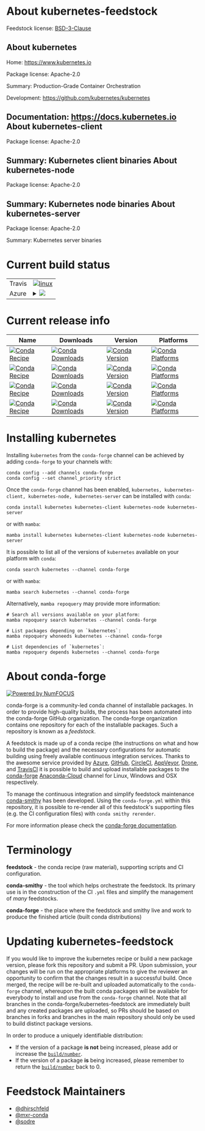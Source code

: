 About kubernetes-feedstock
==========================

Feedstock license: [BSD-3-Clause](https://github.com/conda-forge/kubernetes-feedstock/blob/main/LICENSE.txt)

About kubernetes
----------------

Home: https://www.kubernetes.io

Package license: Apache-2.0

Summary: Production-Grade Container Orchestration

Development: https://github.com/kubernetes/kubernetes

Documentation: https://docs.kubernetes.io
About kubernetes-client
-----------------------



Package license: Apache-2.0

Summary: Kubernetes client binaries
About kubernetes-node
---------------------



Package license: Apache-2.0

Summary: Kubernetes node binaries
About kubernetes-server
-----------------------



Package license: Apache-2.0

Summary: Kubernetes server binaries

Current build status
====================


<table><tr>
    <td>Travis</td>
    <td>
      <a href="https://app.travis-ci.com/conda-forge/kubernetes-feedstock">
        <img alt="linux" src="https://img.shields.io/travis/com/conda-forge/kubernetes-feedstock/main.svg?label=Linux">
      </a>
    </td>
  </tr>
    
  <tr>
    <td>Azure</td>
    <td>
      <details>
        <summary>
          <a href="https://dev.azure.com/conda-forge/feedstock-builds/_build/latest?definitionId=507&branchName=main">
            <img src="https://dev.azure.com/conda-forge/feedstock-builds/_apis/build/status/kubernetes-feedstock?branchName=main">
          </a>
        </summary>
        <table>
          <thead><tr><th>Variant</th><th>Status</th></tr></thead>
          <tbody><tr>
              <td>linux_64</td>
              <td>
                <a href="https://dev.azure.com/conda-forge/feedstock-builds/_build/latest?definitionId=507&branchName=main">
                  <img src="https://dev.azure.com/conda-forge/feedstock-builds/_apis/build/status/kubernetes-feedstock?branchName=main&jobName=linux&configuration=linux%20linux_64_" alt="variant">
                </a>
              </td>
            </tr><tr>
              <td>linux_aarch64</td>
              <td>
                <a href="https://dev.azure.com/conda-forge/feedstock-builds/_build/latest?definitionId=507&branchName=main">
                  <img src="https://dev.azure.com/conda-forge/feedstock-builds/_apis/build/status/kubernetes-feedstock?branchName=main&jobName=linux&configuration=linux_aarch64_" alt="variant">
                </a>
              </td>
            </tr><tr>
              <td>linux_ppc64le</td>
              <td>
                <a href="https://dev.azure.com/conda-forge/feedstock-builds/_build/latest?definitionId=507&branchName=main">
                  <img src="https://dev.azure.com/conda-forge/feedstock-builds/_apis/build/status/kubernetes-feedstock?branchName=main&jobName=linux&configuration=linux_ppc64le_" alt="variant">
                </a>
              </td>
            </tr><tr>
              <td>osx_arm64</td>
              <td>
                <a href="https://dev.azure.com/conda-forge/feedstock-builds/_build/latest?definitionId=507&branchName=main">
                  <img src="https://dev.azure.com/conda-forge/feedstock-builds/_apis/build/status/kubernetes-feedstock?branchName=main&jobName=osx&configuration=osx%20osx_arm64_" alt="variant">
                </a>
              </td>
            </tr><tr>
              <td>win_64</td>
              <td>
                <a href="https://dev.azure.com/conda-forge/feedstock-builds/_build/latest?definitionId=507&branchName=main">
                  <img src="https://dev.azure.com/conda-forge/feedstock-builds/_apis/build/status/kubernetes-feedstock?branchName=main&jobName=win&configuration=win%20win_64_" alt="variant">
                </a>
              </td>
            </tr>
          </tbody>
        </table>
      </details>
    </td>
  </tr>
</table>

Current release info
====================

| Name | Downloads | Version | Platforms |
| --- | --- | --- | --- |
| [![Conda Recipe](https://img.shields.io/badge/recipe-kubernetes-green.svg)](https://anaconda.org/conda-forge/kubernetes) | [![Conda Downloads](https://img.shields.io/conda/dn/conda-forge/kubernetes.svg)](https://anaconda.org/conda-forge/kubernetes) | [![Conda Version](https://img.shields.io/conda/vn/conda-forge/kubernetes.svg)](https://anaconda.org/conda-forge/kubernetes) | [![Conda Platforms](https://img.shields.io/conda/pn/conda-forge/kubernetes.svg)](https://anaconda.org/conda-forge/kubernetes) |
| [![Conda Recipe](https://img.shields.io/badge/recipe-kubernetes--client-green.svg)](https://anaconda.org/conda-forge/kubernetes-client) | [![Conda Downloads](https://img.shields.io/conda/dn/conda-forge/kubernetes-client.svg)](https://anaconda.org/conda-forge/kubernetes-client) | [![Conda Version](https://img.shields.io/conda/vn/conda-forge/kubernetes-client.svg)](https://anaconda.org/conda-forge/kubernetes-client) | [![Conda Platforms](https://img.shields.io/conda/pn/conda-forge/kubernetes-client.svg)](https://anaconda.org/conda-forge/kubernetes-client) |
| [![Conda Recipe](https://img.shields.io/badge/recipe-kubernetes--node-green.svg)](https://anaconda.org/conda-forge/kubernetes-node) | [![Conda Downloads](https://img.shields.io/conda/dn/conda-forge/kubernetes-node.svg)](https://anaconda.org/conda-forge/kubernetes-node) | [![Conda Version](https://img.shields.io/conda/vn/conda-forge/kubernetes-node.svg)](https://anaconda.org/conda-forge/kubernetes-node) | [![Conda Platforms](https://img.shields.io/conda/pn/conda-forge/kubernetes-node.svg)](https://anaconda.org/conda-forge/kubernetes-node) |
| [![Conda Recipe](https://img.shields.io/badge/recipe-kubernetes--server-green.svg)](https://anaconda.org/conda-forge/kubernetes-server) | [![Conda Downloads](https://img.shields.io/conda/dn/conda-forge/kubernetes-server.svg)](https://anaconda.org/conda-forge/kubernetes-server) | [![Conda Version](https://img.shields.io/conda/vn/conda-forge/kubernetes-server.svg)](https://anaconda.org/conda-forge/kubernetes-server) | [![Conda Platforms](https://img.shields.io/conda/pn/conda-forge/kubernetes-server.svg)](https://anaconda.org/conda-forge/kubernetes-server) |

Installing kubernetes
=====================

Installing `kubernetes` from the `conda-forge` channel can be achieved by adding `conda-forge` to your channels with:

```
conda config --add channels conda-forge
conda config --set channel_priority strict
```

Once the `conda-forge` channel has been enabled, `kubernetes, kubernetes-client, kubernetes-node, kubernetes-server` can be installed with `conda`:

```
conda install kubernetes kubernetes-client kubernetes-node kubernetes-server
```

or with `mamba`:

```
mamba install kubernetes kubernetes-client kubernetes-node kubernetes-server
```

It is possible to list all of the versions of `kubernetes` available on your platform with `conda`:

```
conda search kubernetes --channel conda-forge
```

or with `mamba`:

```
mamba search kubernetes --channel conda-forge
```

Alternatively, `mamba repoquery` may provide more information:

```
# Search all versions available on your platform:
mamba repoquery search kubernetes --channel conda-forge

# List packages depending on `kubernetes`:
mamba repoquery whoneeds kubernetes --channel conda-forge

# List dependencies of `kubernetes`:
mamba repoquery depends kubernetes --channel conda-forge
```


About conda-forge
=================

[![Powered by
NumFOCUS](https://img.shields.io/badge/powered%20by-NumFOCUS-orange.svg?style=flat&colorA=E1523D&colorB=007D8A)](https://numfocus.org)

conda-forge is a community-led conda channel of installable packages.
In order to provide high-quality builds, the process has been automated into the
conda-forge GitHub organization. The conda-forge organization contains one repository
for each of the installable packages. Such a repository is known as a *feedstock*.

A feedstock is made up of a conda recipe (the instructions on what and how to build
the package) and the necessary configurations for automatic building using freely
available continuous integration services. Thanks to the awesome service provided by
[Azure](https://azure.microsoft.com/en-us/services/devops/), [GitHub](https://github.com/),
[CircleCI](https://circleci.com/), [AppVeyor](https://www.appveyor.com/),
[Drone](https://cloud.drone.io/welcome), and [TravisCI](https://travis-ci.com/)
it is possible to build and upload installable packages to the
[conda-forge](https://anaconda.org/conda-forge) [Anaconda-Cloud](https://anaconda.org/)
channel for Linux, Windows and OSX respectively.

To manage the continuous integration and simplify feedstock maintenance
[conda-smithy](https://github.com/conda-forge/conda-smithy) has been developed.
Using the ``conda-forge.yml`` within this repository, it is possible to re-render all of
this feedstock's supporting files (e.g. the CI configuration files) with ``conda smithy rerender``.

For more information please check the [conda-forge documentation](https://conda-forge.org/docs/).

Terminology
===========

**feedstock** - the conda recipe (raw material), supporting scripts and CI configuration.

**conda-smithy** - the tool which helps orchestrate the feedstock.
                   Its primary use is in the construction of the CI ``.yml`` files
                   and simplify the management of *many* feedstocks.

**conda-forge** - the place where the feedstock and smithy live and work to
                  produce the finished article (built conda distributions)


Updating kubernetes-feedstock
=============================

If you would like to improve the kubernetes recipe or build a new
package version, please fork this repository and submit a PR. Upon submission,
your changes will be run on the appropriate platforms to give the reviewer an
opportunity to confirm that the changes result in a successful build. Once
merged, the recipe will be re-built and uploaded automatically to the
`conda-forge` channel, whereupon the built conda packages will be available for
everybody to install and use from the `conda-forge` channel.
Note that all branches in the conda-forge/kubernetes-feedstock are
immediately built and any created packages are uploaded, so PRs should be based
on branches in forks and branches in the main repository should only be used to
build distinct package versions.

In order to produce a uniquely identifiable distribution:
 * If the version of a package **is not** being increased, please add or increase
   the [``build/number``](https://docs.conda.io/projects/conda-build/en/latest/resources/define-metadata.html#build-number-and-string).
 * If the version of a package **is** being increased, please remember to return
   the [``build/number``](https://docs.conda.io/projects/conda-build/en/latest/resources/define-metadata.html#build-number-and-string)
   back to 0.

Feedstock Maintainers
=====================

* [@dhirschfeld](https://github.com/dhirschfeld/)
* [@mxr-conda](https://github.com/mxr-conda/)
* [@sodre](https://github.com/sodre/)

